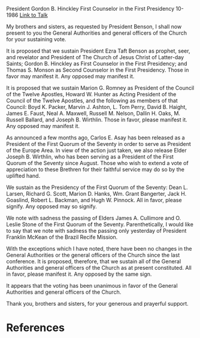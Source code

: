 President Gordon B. Hinckley
First Counselor in the First Presidency
10-1986
[Link to Talk](https://www.churchofjesuschrist.org/study/general-conference/1986/10/the-sustaining-of-church-officers?lang=eng)

My brothers and sisters, as requested by President Benson, I shall now present to you the General Authorities and general officers of the Church for your sustaining vote.

It is proposed that we sustain President Ezra Taft Benson as prophet, seer, and revelator and President of The Church of Jesus Christ of Latter-day Saints; Gordon B. Hinckley as First Counselor in the First Presidency; and Thomas S. Monson as Second Counselor in the First Presidency. Those in favor may manifest it. Any opposed may manifest it.

It is proposed that we sustain Marion G. Romney as President of the Council of the Twelve Apostles, Howard W. Hunter as Acting President of the Council of the Twelve Apostles, and the following as members of that Council: Boyd K. Packer, Marvin J. Ashton, L. Tom Perry, David B. Haight, James E. Faust, Neal A. Maxwell, Russell M. Nelson, Dallin H. Oaks, M. Russell Ballard, and Joseph B. Wirthlin. Those in favor, please manifest it. Any opposed may manifest it.

As announced a few months ago, Carlos E. Asay has been released as a President of the First Quorum of the Seventy in order to serve as President of the Europe Area. In view of the action just taken, we also release Elder Joseph B. Wirthlin, who has been serving as a President of the First Quorum of the Seventy since August. Those who wish to extend a vote of appreciation to these Brethren for their faithful service may do so by the uplifted hand.

We sustain as the Presidency of the First Quorum of the Seventy: Dean L. Larsen, Richard G. Scott, Marion D. Hanks, Wm. Grant Bangerter, Jack H. Goaslind, Robert L. Backman, and Hugh W. Pinnock. All in favor, please signify. Any opposed may so signify.

We note with sadness the passing of Elders James A. Cullimore and O. Leslie Stone of the First Quorum of the Seventy. Parenthetically, I would like to say that we note with sadness the passing only yesterday of President Franklin McKean of the Brazil Recife Mission.

With the exceptions which I have noted, there have been no changes in the General Authorities or the general officers of the Church since the last conference. It is proposed, therefore, that we sustain all of the General Authorities and general officers of the Church as at present constituted. All in favor, please manifest it. Any opposed by the same sign.

It appears that the voting has been unanimous in favor of the General Authorities and general officers of the Church.

Thank you, brothers and sisters, for your generous and prayerful support.

# References
